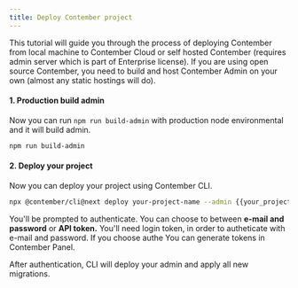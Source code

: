 ```yaml
---
title: Deploy Contember project
---
```


This tutorial will guide you through the process of deploying Contember from local machine to Contember Cloud or self hosted Contember (requires admin server which is part of Enterprise license). If you are using open source Contember, you need to build and host Contember Admin on your own (almost any static hostings will do).

#### 1. Production build admin

Now you can run `npm run build-admin` with production node environmental and it will build admin.

```bash
npm run build-admin
```

#### 2. Deploy your project

Now you can deploy your project using Contember CLI.

```bash
npx @contember/cli@next deploy your-project-name --admin {{your_project_admin_url}} --instance {{your_project_api_url}}
```

You'll be prompted to authenticate. You can choose to between **e-mail and password** or **API token.** You'll need login token, in order to autheticate with e-mail and password. If you choose authe You can generate tokens in Contember Panel.

After authentication, CLI will deploy your admin and apply all new migrations.
